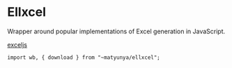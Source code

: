 # Ellxcel

Wrapper around popular implementations of Excel generation in JavaScript.

[exceljs](https://github.com/exceljs/exceljs)


```
import wb, { download } from "~matyunya/ellxcel";
```
